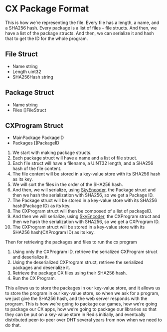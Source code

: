 # CX Package Format
This is how we’re representing the file. Every file has a length, a name, and a SHA256 hash. Every package is a list of files – file structs. And then, we have a list of the package structs. And then, we can serialize it and hash that to get the ID for the whole program.

## File Struct
- Name string
- Length uint32
- SHA256Hash string

## Package Struct
- Name string
- Files []FileStruct

## CXProgram Struct
- MainPackage PackageID
- Packages []PackageID

1. We start with making package structs.
2. Each package struct will have a name and a list of file struct. 
3. Each file struct will have a filename, a UINT32 length, and a SHA256 hash of the file content.
4. The file content will be stored in a key-value store with its SHA256 hash as its key. 
4. We will sort the files in the order of the SHA256 hash. 
5. And then, we will serialize, using [SkyEncoder](https://github.com/skycoin/skyencoder), the Package struct and then we hash the serialization with SHA256, so we get a Package ID.
4. The Package struct will be stored in a key-value store with its SHA256 hash(Package ID) as its key. 
6. The CXProgram struct will then be composed of a list of packageID.
7. And then we will serialize, using [SkyEncoder](https://github.com/skycoin/skyencoder), the CXProgram struct and then we hash the serialization with SHA256, so we get a CXProgram ID.
4. The CXProgram struct will be stored in a key-value store with its SHA256 hash(CXProgram ID) as its key. 

Then for retrieving the packages and files to run the cx program
1. Using only the CXProgram ID, retrieve the serialized CXProgram struct and deserialize it.
2. Using the deserialized CXProgram struct, retrieve the serialized packages and deserialize it.
3. Retrieve the package CX files using their SHA256 hash.
4. Run the CX Program.

This allows us to store the packages in our key-value store, and it allows us to store the program in our key-value store, so when we ask for a program, we just give the SHA256 hash, and the web server responds with the program. This is how we’re going to package our games, how we’re going to package our CX apps, how we’re going to package our libraries so that they can be put on a key-value store in Redis initially, and eventually distributed peer-to-peer over DHT several years from now when we need to do that.

